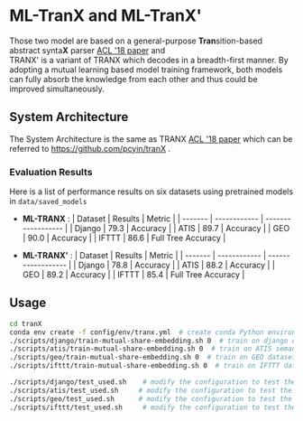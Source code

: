 # ML-TranX and ML-TranX'
Those two model are based on a general-purpose **Tran**sition-based abstract synta**X** parser [ACL '18 paper](https://arxiv.org/abs/1806.07832) and  
TRANX' is a variant of TRANX which decodes in a breadth-first manner. By adopting a mutual learning based model training framework, both models can fully absorb the knowledge from each other and thus could be improved simultaneously.


## System Architecture
The System Architecture is the same as TRANX [ACL '18 paper](https://arxiv.org/abs/1806.07832) which can be referred to https://github.com/pcyin/tranX .


### Evaluation Results

Here is a list of performance results on six datasets using pretrained models in `data/saved_models`

- **ML-TRANX** :
| Dataset | Results      | Metric             |
| ------- | ------------ | ------------------ |
| Django    | 79.3         | Accuracy           |
| ATIS     | 89.7         | Accuracy           |
| GEO      | 90.0         | Accuracy           |
| IFTTT     | 86.6         | Full Tree Accuracy |



- **ML-TRANX'** :
| Dataset | Results      | Metric             |
| ------- | ------------ | ------------------ |
| Django    | 78.8         | Accuracy           |
| ATIS     | 88.2         | Accuracy           |
| GEO      | 89.2         | Accuracy           |
| IFTTT     | 85.4        | Full Tree Accuracy |

## Usage

```bash
cd tranX
conda env create -f config/env/tranx.yml  # create conda Python environment.
./scripts/django/train-mutual-share-embedding.sh 0  # train on django code generation dataset  with random seed 0
./scripts/atis/train-mutual-share-embedding.sh 0  # train on ATIS semantic parsing dataset
./scripts/geo/train-mutual-share-embedding.sh 0  # train on GEO dataset
./scripts/ifttt/train-mutual-share-embedding.sh 0  # train on IFTTT dataset

./scripts/django/test_used.sh    # modify the configuration to test the model on django code generation dataset 
./scripts/atis/test_used.sh     # modify the configuration to test the model on atis code generation dataset 
./scripts/geo/test_used.sh      # modify the configuration to test the model on geo code generation dataset 
./scripts/ifttt/test_used.sh     # modify the configuration to test the model on ifttt code generation dataset 
```

